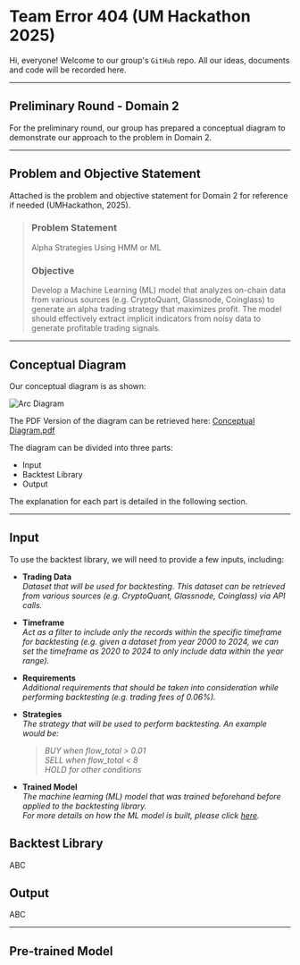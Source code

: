 # Team Error 404 (UM Hackathon 2025)
Hi, everyone! Welcome to our group's `GitHub` repo. All our ideas, documents and code will be recorded here.

---

## Preliminary Round - Domain 2
For the preliminary round, our group has prepared a conceptual diagram to demonstrate our approach to the problem in Domain 2.

---

## Problem and Objective Statement
Attached is the problem and objective statement for Domain 2 for reference if needed (UMHackathon, 2025).

>### Problem Statement
>Alpha Strategies Using HMM or ML
>
>### Objective
>Develop a Machine Learning (ML) model that analyzes on-chain data from various sources (e.g. CryptoQuant, Glassnode, Coinglass) to generate an alpha trading strategy that maximizes profit.
>The model should effectively extract implicit indicators from noisy data to generate profitable trading signals.

---

## Conceptual Diagram
Our conceptual diagram is as shown:

![Arc Diagram](https://github.com/user-attachments/assets/b46f376b-42b3-48f6-bde3-9fd4cb78e4fe)

The PDF Version of the diagram can be retrieved here: [Conceptual Diagram.pdf](https://github.com/user-attachments/files/19682125/Arc.Diagram.pdf)

The diagram can be divided into three parts:
- Input
- Backtest Library
- Output

The explanation for each part is detailed in the following section.

---

## Input
To use the backtest library, we will need to provide a few inputs, including:
- **Trading Data**<br>
  *Dataset that will be used for backtesting. This dataset can be retrieved from various sources (e.g. CryptoQuant, Glassnode, Coinglass) via API calls.*
  <br>
  
- **Timeframe**<br>
  *Act as a filter to include only the records within the specific timeframe for backtesting (e.g. given a dataset from year 2000 to 2024, we can set the timeframe as 2020 to 2024 to only include data within the year range).*
  <br>
  
- **Requirements**<br>
  *Additional requirements that should be taken into consideration while performing backtesting (e.g. trading fees of 0.06%).*
  <br>
  
- **Strategies**<br>
  *The strategy that will be used to perform backtesting. An example would be:*
  >*BUY when flow_total > 0.01*<br>
  >*SELL when flow_total < 8*<br>
  >*HOLD for other conditions*
  

- **Trained Model**<br>
  *The machine learning (ML) model that was trained beforehand before applied to the backtesting library.*<br>
  *For more details on how the ML model is built, please click [here](#Pre-trained-Model).*
  <br>

## Backtest Library
ABC

## Output
ABC

---

## Pre-trained Model
